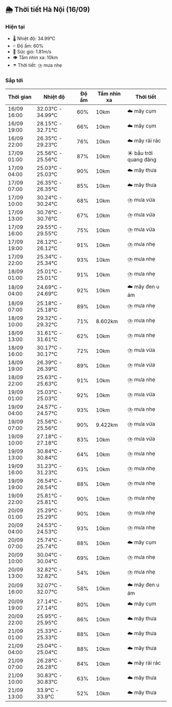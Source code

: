 ## 🌦️ Thời tiết Hà Nội (16/09)

### Hiện tại

- 🌡️ Nhiệt độ: 34.99℃
- 💦 Độ ẩm: 60%
- 💨 Sức gió: 1.81m/s
- 👁️ Tầm nhìn xa: 10km
- ☂️ Thời tiết: ⛈️ mưa nhẹ

### Sắp tới

| Thời gian | Nhiệt độ | Độ ẩm | Tầm nhìn xa | Thời tiết |
| --- | --- | --- | --- | --- |
| 16/09 16:00 | 32.03℃ - 34.99℃ | 60% | 10km | ☁️ mây cụm |
| 16/09 19:00 | 28.15℃ - 32.71℃ | 66% | 10km | ☁️ mây cụm |
| 16/09 22:00 | 26.35℃ - 29.23℃ | 76% | 10km | ☁️ mây rải rác |
| 17/09 01:00 | 25.56℃ - 25.56℃ | 87% | 10km | ☀️ bầu trời quang đãng |
| 17/09 04:00 | 25.03℃ - 25.03℃ | 90% | 10km | ☁️ mây thưa |
| 17/09 07:00 | 26.35℃ - 26.35℃ | 85% | 10km | ☁️ mây thưa |
| 17/09 10:00 | 30.24℃ - 30.24℃ | 68% | 10km | ⛈️ mưa vừa |
| 17/09 13:00 | 30.76℃ - 30.76℃ | 67% | 10km | ⛈️ mưa vừa |
| 17/09 16:00 | 29.55℃ - 29.55℃ | 75% | 10km | ⛈️ mưa vừa |
| 17/09 19:00 | 26.12℃ - 26.12℃ | 91% | 10km | ⛈️ mưa nhẹ |
| 17/09 22:00 | 25.34℃ - 25.34℃ | 93% | 10km | ⛈️ mưa nhẹ |
| 18/09 01:00 | 25.01℃ - 25.01℃ | 91% | 10km | ⛈️ mưa nhẹ |
| 18/09 04:00 | 24.69℃ - 24.69℃ | 92% | 10km | ☁️ mây đen u ám |
| 18/09 07:00 | 25.18℃ - 25.18℃ | 89% | 10km | ⛈️ mưa nhẹ |
| 18/09 10:00 | 29.32℃ - 29.32℃ | 71% | 8.602km | ⛈️ mưa nhẹ |
| 18/09 13:00 | 31.61℃ - 31.61℃ | 62% | 10km | ⛈️ mưa nhẹ |
| 18/09 16:00 | 30.17℃ - 30.17℃ | 72% | 10km | ⛈️ mưa vừa |
| 18/09 19:00 | 26.39℃ - 26.39℃ | 89% | 10km | ⛈️ mưa vừa |
| 18/09 22:00 | 25.63℃ - 25.63℃ | 91% | 10km | ⛈️ mưa nhẹ |
| 19/09 01:00 | 25.03℃ - 25.03℃ | 92% | 10km | ⛈️ mưa vừa |
| 19/09 04:00 | 24.57℃ - 24.57℃ | 93% | 10km | ⛈️ mưa nhẹ |
| 19/09 07:00 | 25.56℃ - 25.56℃ | 90% | 9.422km | ⛈️ mưa vừa |
| 19/09 10:00 | 27.18℃ - 27.18℃ | 83% | 10km | ⛈️ mưa vừa |
| 19/09 13:00 | 30.84℃ - 30.84℃ | 64% | 10km | ⛈️ mưa nhẹ |
| 19/09 16:00 | 31.23℃ - 31.23℃ | 63% | 10km | ⛈️ mưa nhẹ |
| 19/09 19:00 | 26.54℃ - 26.54℃ | 88% | 10km | ⛈️ mưa nhẹ |
| 19/09 22:00 | 25.81℃ - 25.81℃ | 90% | 10km | ⛈️ mưa nhẹ |
| 20/09 01:00 | 25.29℃ - 25.29℃ | 90% | 10km | ⛈️ mưa nhẹ |
| 20/09 04:00 | 24.53℃ - 24.53℃ | 93% | 10km | ⛈️ mưa nhẹ |
| 20/09 07:00 | 25.74℃ - 25.74℃ | 88% | 10km | ☁️ mây cụm |
| 20/09 10:00 | 30.04℃ - 30.04℃ | 69% | 10km | ⛈️ mưa nhẹ |
| 20/09 13:00 | 32.82℃ - 32.82℃ | 54% | 10km | ⛈️ mưa nhẹ |
| 20/09 16:00 | 32.07℃ - 32.07℃ | 58% | 10km | ☁️ mây đen u ám |
| 20/09 19:00 | 27.14℃ - 27.14℃ | 80% | 10km | ☁️ mây cụm |
| 20/09 22:00 | 25.95℃ - 25.95℃ | 86% | 10km | ☁️ mây thưa |
| 21/09 01:00 | 25.33℃ - 25.33℃ | 88% | 10km | ☁️ mây thưa |
| 21/09 04:00 | 25.04℃ - 25.04℃ | 88% | 10km | ☁️ mây thưa |
| 21/09 07:00 | 26.28℃ - 26.28℃ | 84% | 10km | ☁️ mây rải rác |
| 21/09 10:00 | 30.83℃ - 30.83℃ | 63% | 10km | ☁️ mây thưa |
| 21/09 13:00 | 33.9℃ - 33.9℃ | 52% | 10km | ☁️ mây thưa |
